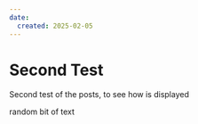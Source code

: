 ```yaml
---
date:
  created: 2025-02-05
---
```


# Second Test

Second test of the posts, to see how is displayed
<!-- more -->

random bit of text